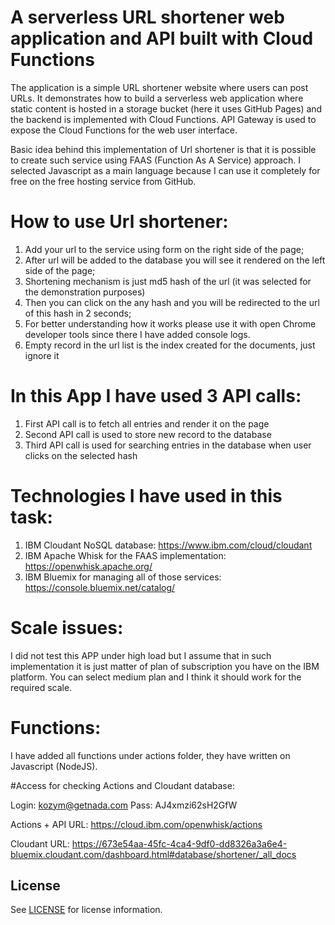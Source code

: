 # A serverless URL shortener web application and API built with Cloud Functions

The application is a simple URL shortener website where users can post URLs. It demonstrates how to build a serverless web application where static content is hosted in a storage bucket (here it uses GitHub Pages) and the backend is implemented with Cloud Functions. API Gateway is used to expose the Cloud Functions for the web user interface.

Basic idea behind this implementation of Url shortener is that it is possible to create such service using FAAS (Function As A Service) approach. I selected Javascript as a main language because I can use it completely for free on the free hosting service from GitHub.

# How to use Url shortener:
1) Add your url to the service using form on the right side of the page;
2) After url will be added to the database you will see it rendered on the left side of the page;
3) Shortening mechanism is just md5 hash of the url (it was selected for the demonstration purposes)
4) Then you can click on the any hash and you will be redirected to the url of this hash in 2 seconds;
5) For better understanding how it works please use it with open Chrome developer tools since there I have added console logs.
6) Empty record in the url list is the index created for the documents, just ignore it

# In this App I have used 3 API calls:
1) First API call is to fetch all entries and render it on the page
2) Second API call is used to store new record to the database
3) Third API call is used for searching entries in the database when user clicks on the selected hash

# Technologies I have used in this task:
1) IBM Cloudant NoSQL database: https://www.ibm.com/cloud/cloudant
2) IBM Apache Whisk for the FAAS implementation: https://openwhisk.apache.org/
3) IBM Bluemix for managing all of those services: https://console.bluemix.net/catalog/

# Scale issues:
I did not test this APP under high load but I assume that in such implementation it is just matter of plan of subscription you have on the IBM platform. You can select medium plan and I think it should work for the required scale.

# Functions:
I have added all functions under actions folder, they have written on Javascript (NodeJS).

#Access for checking Actions and Cloudant database:

Login: kozym@getnada.com
Pass: AJ4xmzi62sH2GfW

Actions + API URL: https://cloud.ibm.com/openwhisk/actions

Cloudant URL: https://673e54aa-45fc-4ca4-9df0-dd8326a3a6e4-bluemix.cloudant.com/dashboard.html#database/shortener/_all_docs

## License

See [LICENSE](LICENSE) for license information.
